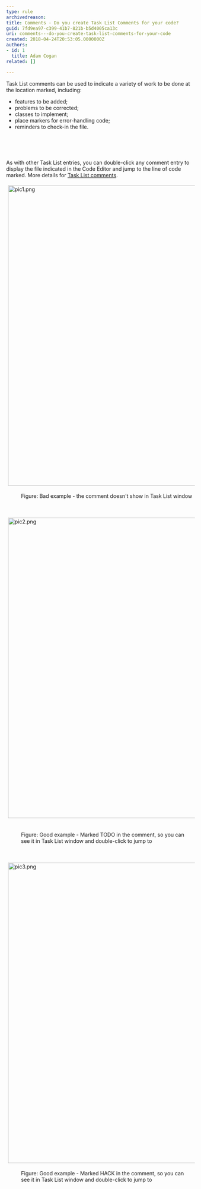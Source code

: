 ```yaml
---
type: rule
archivedreason: 
title: Comments - Do you create Task List Comments for your code?
guid: 7fd9ea97-c399-41b7-821b-b5d4005ca13c
uri: comments---do-you-create-task-list-comments-for-your-code
created: 2018-04-24T20:53:05.0000000Z
authors:
- id: 1
  title: Adam Cogan
related: []

---
```



<p>​​Task List comments can be used to indicate a variety of work to be done at the location marked, including&#58;<br></p><ul><li>features to be added;<br></li><li>problems to be corrected;</li><li>classes to implement;</li><li>place markers for error-handling code;</li><li>reminders to check-in the file. <br></li></ul><br>
<br><excerpt class='endintro'></excerpt><br>
<p>As with other Task List entries, you can double-click any comment entry to display the file indicated in the Code Editor and jump to the line of code marked. More details for&#160;<a href="https&#58;//www.ssw.com.au/SSW/Redirect/MSDN2/TaskListcomments.htm">Task List comments</a>.<br></p><p><img src="/SiteAssets/create-task-list-comments-for-your-code/pic1.png" alt="pic1.png" style="margin&#58;5px;width&#58;808px;" /><br></p><dd class="ssw15-rteElement-FigureBad">​​Figure&#58; Bad example - the comment doesn't show in Task List window</dd><p>​</p><p><img src="/SiteAssets/create-task-list-comments-for-your-code/pic2.png" alt="pic2.png" style="margin&#58;5px;width&#58;808px;" />&#160;</p><dd class="ssw15-rteElement-FigureGood">Figure&#58; Good example - Marked TODO in the comment, so you can see it in&#160;Task List&#160;window and double-click to jump to</dd><p>​<br></p><p><img src="/SiteAssets/create-task-list-comments-for-your-code/pic3.png" alt="pic3.png" style="margin&#58;5px;width&#58;808px;" /><br></p><dd class="ssw15-rteElement-FigureGood">Figure&#58; Good example - Marked HACK in the comment, so you can see it in&#160;Task List&#160;window and double-click to jump to</dd><p></p><dl class="goodImage"><dt>​<br></dt></dl>


